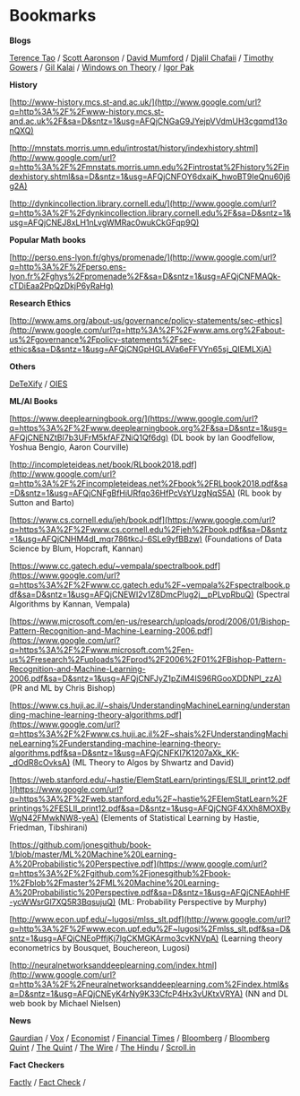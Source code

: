 # Bookmarks 

**Blogs**

[Terence Tao](https://terrytao.wordpress.com/) / [Scott Aaronson](https://www.scottaaronson.com/blog/) / [David Mumford](http://www.dam.brown.edu/people/mumford/blog.html) / [Djalil Chafaii](http://djalil.chafai.net/blog/) / [Timothy Gowers](https://gowers.wordpress.com/) / [Gil Kalai](https://gilkalai.wordpress.com/) / [Windows on Theory](https://windowsontheory.org/) / [Igor Pak](https://igorpak.wordpress.com/)



**History**

[http://www-history.mcs.st-and.ac.uk/](http://www.google.com/url?q=http%3A%2F%2Fwww-history.mcs.st-and.ac.uk%2F&sa=D&sntz=1&usg=AFQjCNGaG9JYejpVVdmUH3cgqmd13onQXQ)

[http://mnstats.morris.umn.edu/introstat/history/indexhistory.shtml](http://www.google.com/url?q=http%3A%2F%2Fmnstats.morris.umn.edu%2Fintrostat%2Fhistory%2Findexhistory.shtml&sa=D&sntz=1&usg=AFQjCNFOY6dxaiK_hwoBT9IeQnu60j6g2A)

[http://dynkincollection.library.cornell.edu/](http://www.google.com/url?q=http%3A%2F%2Fdynkincollection.library.cornell.edu%2F&sa=D&sntz=1&usg=AFQjCNEJ8xLH1nLvgWMRac0wukCkGFqp9Q)

**Popular Math books**

[http://perso.ens-lyon.fr/ghys/promenade/](http://www.google.com/url?q=http%3A%2F%2Fperso.ens-lyon.fr%2Fghys%2Fpromenade%2F&sa=D&sntz=1&usg=AFQjCNFMAQk-cTDiEaa2PpQzDkjP6yRaHg)

**Research Ethics**

[http://www.ams.org/about-us/governance/policy-statements/sec-ethics](http://www.google.com/url?q=http%3A%2F%2Fwww.ams.org%2Fabout-us%2Fgovernance%2Fpolicy-statements%2Fsec-ethics&sa=D&sntz=1&usg=AFQjCNGpHGLAVa6eFFVYn65sj_QIEMLXjA)

**Others**

[DeTeXify](http://detexify.kirelabs.org/classify.html) / [OIES](https://oeis.org/)



**ML/AI Books**

[https://www.deeplearningbook.org/](https://www.google.com/url?q=https%3A%2F%2Fwww.deeplearningbook.org%2F&sa=D&sntz=1&usg=AFQjCNENZtBI7b3UFrM5kfAFZNiQ1Qf6dg) (DL book by Ian Goodfellow, Yoshua Bengio, Aaron Courville)

[http://incompleteideas.net/book/RLbook2018.pdf](http://www.google.com/url?q=http%3A%2F%2Fincompleteideas.net%2Fbook%2FRLbook2018.pdf&sa=D&sntz=1&usg=AFQjCNFgBfHiURfqo36HfPcVsYUzgNqS5A) (RL book by Sutton and Barto)

[https://www.cs.cornell.edu/jeh/book.pdf](https://www.google.com/url?q=https%3A%2F%2Fwww.cs.cornell.edu%2Fjeh%2Fbook.pdf&sa=D&sntz=1&usg=AFQjCNHM4dI_mqr786tkcJ-6SLe9yfBBzw) (Foundations of Data Science by Blum, Hopcraft, Kannan)

[https://www.cc.gatech.edu/~vempala/spectralbook.pdf](https://www.google.com/url?q=https%3A%2F%2Fwww.cc.gatech.edu%2F~vempala%2Fspectralbook.pdf&sa=D&sntz=1&usg=AFQjCNEWI2v1Z8DmcPlug2j__pPLvpRbuQ) (Spectral Algorithms by Kannan, Vempala)

[https://www.microsoft.com/en-us/research/uploads/prod/2006/01/Bishop-Pattern-Recognition-and-Machine-Learning-2006.pdf](https://www.google.com/url?q=https%3A%2F%2Fwww.microsoft.com%2Fen-us%2Fresearch%2Fuploads%2Fprod%2F2006%2F01%2FBishop-Pattern-Recognition-and-Machine-Learning-2006.pdf&sa=D&sntz=1&usg=AFQjCNFJyZ1pZiM4IS96RGooXDDNPI_zzA) (PR and ML by Chris Bishop)

[https://www.cs.huji.ac.il/~shais/UnderstandingMachineLearning/understanding-machine-learning-theory-algorithms.pdf](https://www.google.com/url?q=https%3A%2F%2Fwww.cs.huji.ac.il%2F~shais%2FUnderstandingMachineLearning%2Funderstanding-machine-learning-theory-algorithms.pdf&sa=D&sntz=1&usg=AFQjCNFKI7K1207aXk_KK-_dOdR8cOvksA) (ML Theory to Algos by Shwartz and David)

[https://web.stanford.edu/~hastie/ElemStatLearn/printings/ESLII_print12.pdf](https://www.google.com/url?q=https%3A%2F%2Fweb.stanford.edu%2F~hastie%2FElemStatLearn%2Fprintings%2FESLII_print12.pdf&sa=D&sntz=1&usg=AFQjCNGF4XXh8MOXByWgN42FMwkNW8-yeA) (Elements of Statistical Learning by Hastie, Friedman, Tibshirani)

[https://github.com/jonesgithub/book-1/blob/master/ML%20Machine%20Learning-A%20Probabilistic%20Perspective.pdf](https://www.google.com/url?q=https%3A%2F%2Fgithub.com%2Fjonesgithub%2Fbook-1%2Fblob%2Fmaster%2FML%20Machine%20Learning-A%20Probabilistic%20Perspective.pdf&sa=D&sntz=1&usg=AFQjCNEAphHF-ycWWsrGl7XQ5R3BqsujuQ) (ML: Probability Perspective by Murphy)

[http://www.econ.upf.edu/~lugosi/mlss_slt.pdf](http://www.google.com/url?q=http%3A%2F%2Fwww.econ.upf.edu%2F~lugosi%2Fmlss_slt.pdf&sa=D&sntz=1&usg=AFQjCNEoPffjKj7lgCKMGKArmo3cvKNVpA) (Learning theory econometrics by Bousquet, Bouchereon, Lugosi)

[http://neuralnetworksanddeeplearning.com/index.html](http://www.google.com/url?q=http%3A%2F%2Fneuralnetworksanddeeplearning.com%2Findex.html&sa=D&sntz=1&usg=AFQjCNEyK4rNy9K33CfcP4Hx3vUKtxVRYA) (NN and DL web book by Michael Nielsen)


**News**

[Gaurdian](https://www.theguardian.com/international) / [Vox](https://www.vox.com) / [Economist](https://www.economist.com) / [Financial Times](https://www.ft.com) / [Bloomberg](https://www.bloomberg.com)
/ [Bloomberg Quint](https://www.bloombergquint.com) / [The Quint](https://www.thequint.com/) / [The Wire](https://www.thewire.com) / [The Hindu](https://www.thehindu.com) / [Scroll.in](https://www.scroll.in)

**Fact Checkers**

[Factly](https://factly.in/) / [Fact Check](https://www.factcheck.org/) / 









